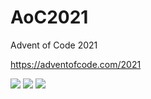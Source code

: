 # AoC2021
Advent of Code 2021

https://adventofcode.com/2021

![](https://img.shields.io/badge/day%20📅-15-blue) ![](https://img.shields.io/badge/stars%20⭐-8-yellow) ![](https://img.shields.io/badge/days%20completed-4-red)
